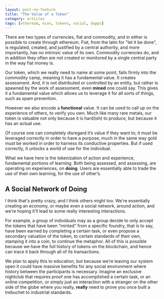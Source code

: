 ```yaml
---
layout: post-no-feature
title: "The Value of a Token"
category: articles
tags: [ethereum, econ, tokens, social, dapps]
---
```


There are two types of currencies, fiat and commodity, and in either is possible to create through ethereum. Fiat, from the latin for "let it be done", is regulated, created, and justified by a central authority, and more importantly, has no intrinsic value of its own. Commodity currencies do, and in addition they often are not created or monitored by a single central party in the way fiat money is.

Our token, which we really need to name at some point, falls firmly into the commodity camp, meaning it has a fundamental value. It creates assessment. And, it is not distributed or controlled by an entity, but rather is spawned by the work of assessment, even **mined** one could say. This gives it a fundamental value which allows us to leverage it for all sorts of things, such as spam prevention.

However we also encode a **functional** value. It can be used to call up on the experience of others, to verify you own. Much like many rare metals, our token is valuable not only because it is hard(ish) to produce, but because it has an actual use.

Of course one can completely disregard it’s value if they want to; it must be leveraged correctly in order to have a purpose, much in the same way gold must be worked in order to harness its conductive properties. But if used correctly, it unlocks a world of use for the individual.

What we have here is the tokenization of action and experience, fundamental portions of learning. Both being assessed, and assessing, are operating on experiences, on **doing**. Users are essentially able to trade the use of their own learning, for the use of other’s.

A Social Network of Doing
----------------------------------------

I think that's pretty crazy, and I think others might too. We're essentially creating an economy, or maybe even a social network, around action, and we’re hoping it’ll lead to some really interesting interactions.

For example, a group of individuals may as a group decide to only accept the tokens that have been “minted” from a specific foundry, that is to say, have been earned by completing a certain task, or even propose a secondary valuation of the token, to certain standards of their own, stamping it into a coin, to continue the metaphor. All of this is possible because we have the full history of tokens on the blockchain, and hence can trace it back through all of its transactions.

We plan to apply this to education, but because we’re leaving our system open it could have massive benefits for any social environment where history between the participants is necessary. Imagine an exclusive nightclub that requires proof one has accomplished a certain task, or an online competition, or simply just an interaction with a stranger on the other side of the globe where you really, **really** need to prove you once built a trebuchet to industrial standards. 
